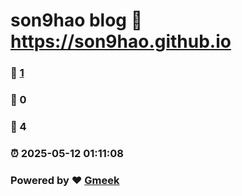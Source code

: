 # son9hao blog :link: https://son9hao.github.io 
### :page_facing_up: [1](https://son9hao.github.io/tag.html) 
### :speech_balloon: 0 
### :hibiscus: 4 
### :alarm_clock: 2025-05-12 01:11:08 
### Powered by :heart: [Gmeek](https://github.com/Meekdai/Gmeek)
